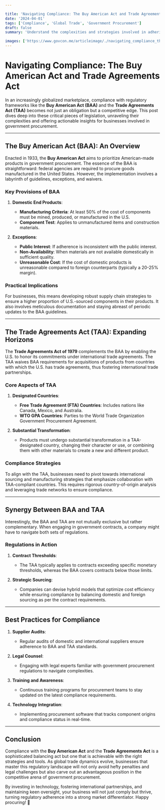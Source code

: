 ```yaml
---

title: 'Navigating Compliance: The Buy American Act and Trade Agreements Act'
date: '2024-04-01'
tags: ['Compliance', 'Global Trade', 'Government Procurement']
draft: false
summary: 'Understand the complexities and strategies involved in adhering to the Buy American Act and Trade Agreements Act for businesses engaged in government procurement.'

images: ['https://www.govcon.me/articleimage/./navigating_compliance_the_buy_american_act_and_trade_agreements_act.webp']
---
```


# Navigating Compliance: The Buy American Act and Trade Agreements Act

In an increasingly globalized marketplace, compliance with regulatory frameworks like the **Buy American Act (BAA)** and the **Trade Agreements Act (TAA)** becomes not just an obligation but a competitive edge. This post dives deep into these critical pieces of legislation, unraveling their complexities and offering actionable insights for businesses involved in government procurement.

---

## The Buy American Act (BAA): An Overview

Enacted in 1933, the **Buy American Act** aims to prioritize American-made products in government procurement. The essence of the BAA is straightforward: federal agencies are required to procure goods manufactured in the United States. However, the implementation involves a labyrinth of guidelines, exceptions, and waivers.

### Key Provisions of BAA

1. **Domestic End Products**:
    - **Manufacturing Criteria**: At least 50% of the cost of components must be mined, produced, or manufactured in the U.S.
    - **Component Test**: Applies to unmanufactured items and construction materials.

2. **Exceptions**:
    - **Public Interest**: If adherence is inconsistent with the public interest.
    - **Non-Availability**: When materials are not available domestically in sufficient quality.
    - **Unreasonable Cost**: If the cost of domestic products is unreasonable compared to foreign counterparts (typically a 20-25% margin).

### Practical Implications

For businesses, this means developing robust supply chain strategies to ensure a higher proportion of U.S.-sourced components in their products. It also involves meticulous documentation and staying abreast of periodic updates to the BAA guidelines.

---

## The Trade Agreements Act (TAA): Expanding Horizons

The **Trade Agreements Act of 1979** complements the BAA by enabling the U.S. to honor its commitments under international trade agreements. The TAA waives BAA requirements for acquisitions of products from countries with which the U.S. has trade agreements, thus fostering international trade partnerships.

### Core Aspects of TAA

1. **Designated Countries**:
    - **Free Trade Agreement (FTA) Countries**: Includes nations like Canada, Mexico, and Australia.
    - **WTO GPA Countries**: Parties to the World Trade Organization Government Procurement Agreement.

2. **Substantial Transformation**:
    - Products must undergo substantial transformation in a TAA-designated country, changing their character or use, or combining them with other materials to create a new and different product.

### Compliance Strategies

To align with the TAA, businesses need to pivot towards international sourcing and manufacturing strategies that emphasize collaboration with TAA-compliant countries. This requires rigorous country-of-origin analysis and leveraging trade networks to ensure compliance.

---

## Synergy Between BAA and TAA

Interestingly, the BAA and TAA are not mutually exclusive but rather complementary. When engaging in government contracts, a company might have to navigate both sets of regulations.

### Regulations in Action

1. **Contract Thresholds**:
    - The TAA typically applies to contracts exceeding specific monetary thresholds, whereas the BAA covers contracts below those limits.

2. **Strategic Sourcing**:
    - Companies can devise hybrid models that optimize cost efficiency while ensuring compliance by balancing domestic and foreign sourcing as per the contract requirements.

---

## Best Practices for Compliance

1. **Supplier Audits**:
    - Regular audits of domestic and international suppliers ensure adherence to BAA and TAA standards.

2. **Legal Counsel**:
    - Engaging with legal experts familiar with government procurement regulations to navigate complexities.

3. **Training and Awareness**:
    - Continuous training programs for procurement teams to stay updated on the latest compliance requirements.

4. **Technology Integration**:
    - Implementing procurement software that tracks component origins and compliance status in real-time.

---

## Conclusion

Compliance with the **Buy American Act** and the **Trade Agreements Act** is a sophisticated balancing act but one that is achievable with the right strategies and tools. As global trade dynamics evolve, businesses that master this regulatory landscape will not only avoid hefty penalties and legal challenges but also carve out an advantageous position in the competitive arena of government procurement. 

By investing in technology, fostering international partnerships, and maintaining keen oversight, your business will not just comply but thrive, turning regulatory adherence into a strong market differentiator. Happy procuring! 🚀